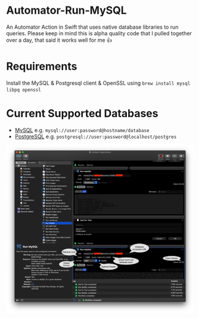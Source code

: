 # Automator-Run-MySQL
An Automator Action in Swift that uses native database libraries to run queries. Please keep in mind this is alpha quality code that I pulled together over a day, that said it works well for me 👍

# Requirements
Install the MySQL & Postgresql client & OpenSSL using `brew install mysql libpq openssl`

# Current Supported Databases
* [MySQL](https://www.mysql.com) e.g. `mysql://user:password@hostname/database`
* [PostgreSQL](https://www.postgresql.org) e.g. `postgresql://user:password@localhost/postgres`

![Automator Run MySQL example](/Automator%20Run%20MySQL.png)
